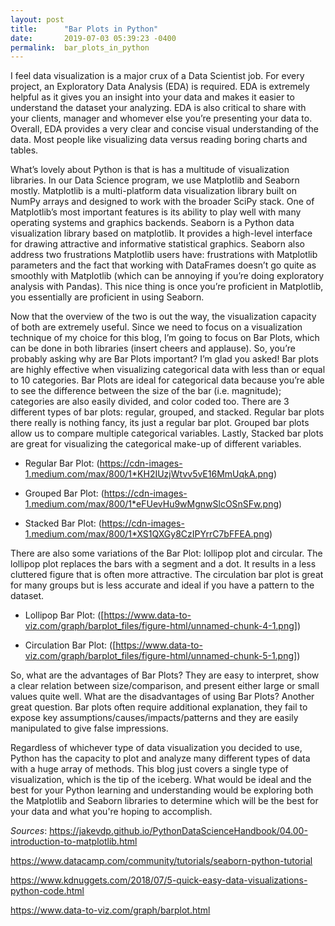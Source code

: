 ```yaml
---
layout: post
title:      "Bar Plots in Python"
date:       2019-07-03 05:39:23 -0400
permalink:  bar_plots_in_python
---
```



I feel data visualization is a major crux of a Data Scientist job.  For every project, an Exploratory Data Analysis (EDA) is required.  EDA is extremely helpful as it gives you an insight into your data and makes it easier to understand the dataset your analyzing.  EDA is also critical to share with your clients, manager and whomever else you’re presenting your data to.  Overall, EDA provides a very clear and concise visual understanding of the data.  Most people like visualizing data versus reading boring charts and tables. 

What’s lovely about Python is that is has a multitude of visualization libraries.  In our Data Science program, we use Matplotlib and Seaborn mostly.  Matplotlib is a multi-platform data visualization library built on NumPy arrays and designed to work with the broader SciPy stack.  One of Matplotlib’s most important features is its ability to play well with many operating systems and graphics backends.  Seaborn is a Python data visualization library based on matplotlib. It provides a high-level interface for drawing attractive and informative statistical graphics.  Seaborn also address two frustrations Matplotlib users have: frustrations with Matplotlib parameters and the fact that working with DataFrames doesn’t go quite as smoothly with Matplotlib (which can be annoying if you’re doing exploratory analysis with Pandas).  This nice thing is once you’re proficient in Matplotlib, you essentially are proficient in using Seaborn.

Now that the overview of the two is out the way, the visualization capacity of both are extremely useful.  Since we need to focus on a visualization technique of my choice for this blog, I’m going to focus on Bar Plots, which can be done in both libraries (insert cheers and applause).  So, you’re probably asking why are Bar Plots important?  I’m glad you asked!  Bar plots are highly effective when visualizing categorical data with less than or equal to 10 categories.  Bar Plots are ideal for categorical data because you’re able to see the difference between the size of the bar (i.e. magnitude); categories are also easily divided, and color coded too. There are 3 different types of bar plots: regular, grouped, and stacked.  Regular bar plots there really is nothing fancy, its just a regular bar plot.  Grouped bar plots allow us to compare multiple categorical variables.  Lastly, Stacked bar plots are great for visualizing the categorical make-up of different variables.

* Regular Bar Plot: (https://cdn-images-1.medium.com/max/800/1*KH2IUzjWtvv5vE16MmUqkA.png)

* Grouped Bar Plot: (https://cdn-images-1.medium.com/max/800/1*eFUevHu9wMgnwSlcOSnSFw.png)

* Stacked Bar Plot: (https://cdn-images-1.medium.com/max/800/1*XS1QXGy8CzIPYrrC7bFFEA.png)

There are also some variations of the Bar Plot: lollipop plot and circular.  The lollipop plot replaces the bars with a segment and a dot. It results in a less cluttered figure that is often more attractive.  The circulation bar plot is great for many groups but is less accurate and ideal if you have a pattern to the dataset. 

* Lollipop Bar Plot: ([https://www.data-to-viz.com/graph/barplot_files/figure-html/unnamed-chunk-4-1.png])


* Circulation Bar Plot: ([https://www.data-to-viz.com/graph/barplot_files/figure-html/unnamed-chunk-5-1.png])

So, what are the advantages of Bar Plots?  They are easy to interpret, show a clear relation between size/comparison, and present either large or small values quite well.  What are the disadvantages of using Bar Plots?  Another great question.  Bar plots often require additional explanation, they fail to expose key assumptions/causes/impacts/patterns and they are easily manipulated to give false impressions.  

Regardless of whichever type of data visualization you decided to use, Python has the capacity to plot and analyze many different types of data with a huge array of methods.  This blog just covers a single type of visualization, which is the tip of the iceberg.  What would be ideal and the best for your Python learning and understanding would be exploring both the Matplotlib and Seaborn libraries to determine which will be the best for your data and what you're hoping to accomplish.

*Sources*: 
https://jakevdp.github.io/PythonDataScienceHandbook/04.00-introduction-to-matplotlib.html

https://www.datacamp.com/community/tutorials/seaborn-python-tutorial

https://www.kdnuggets.com/2018/07/5-quick-easy-data-visualizations-python-code.html

https://www.data-to-viz.com/graph/barplot.html


